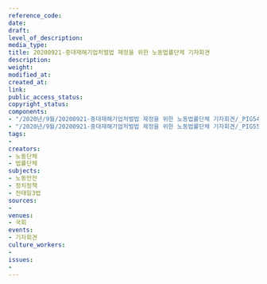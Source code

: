 ```yaml
---
reference_code: 
date: 
draft: 
level_of_description: 
media_type: 
title: 20200921-중대재해기업처벌법 제정을 위한 노동법률단체 기자회견
description: 
weight: 
modified_at: 
created_at: 
link: 
public_access_status: 
copyright_status: 
components:
- "/2020년/9월/20200921-중대재해기업처벌법 제정을 위한 노동법률단체 기자회견/_PIG5497.JPG"
- "/2020년/9월/20200921-중대재해기업처벌법 제정을 위한 노동법률단체 기자회견/_PIG5536.JPG"
tags:
- 
creators:
- 노동단체
- 법률단체
subjects:
- 노동안전
- 정치정책
- 전태일3법
sources:
- 
venues:
- 국회
events:
- 기자회견
culture_workers:
- 
issues:
- 
---
```

